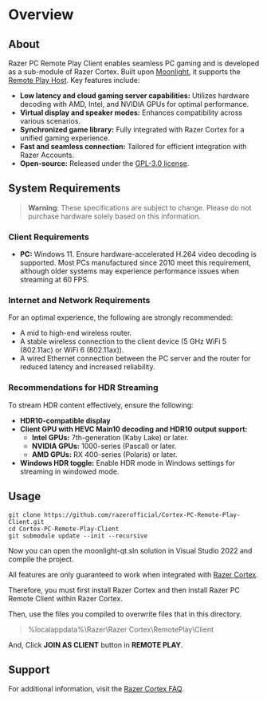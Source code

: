 # Overview

## About
Razer PC Remote Play Client enables seamless PC gaming and is developed as a sub-module of Razer Cortex. Built upon [Moonlight](https://github.com/moonlight-stream/moonlight-qt), it supports the [Remote Play Host](https://www.razer.com/cortex). Key features include:

- **Low latency and cloud gaming server capabilities:** Utilizes hardware decoding with AMD, Intel, and NVIDIA GPUs for optimal performance.
- **Virtual display and speaker modes:** Enhances compatibility across various scenarios.
- **Synchronized game library:** Fully integrated with Razer Cortex for a unified gaming experience.
- **Fast and seamless connection:** Tailored for efficient integration with Razer Accounts.
- **Open-source:** Released under the [GPL-3.0 license](https://www.razer.com/cortex).

## System Requirements

> **Warning**: These specifications are subject to change. Please do not purchase hardware solely based on this information.

### Client Requirements

- **PC:** Windows 11. Ensure hardware-accelerated H.264 video decoding is supported. Most PCs manufactured since 2010 meet this requirement, although older systems may experience performance issues when streaming at 60 FPS.

### Internet and Network Requirements

For an optimal experience, the following are strongly recommended:

- A mid to high-end wireless router.
- A stable wireless connection to the client device (5 GHz WiFi 5 (802.11ac) or WiFi 6 (802.11ax)).
- A wired Ethernet connection between the PC server and the router for reduced latency and increased reliability.

### Recommendations for HDR Streaming

To stream HDR content effectively, ensure the following:

- **HDR10-compatible display**
- **Client GPU with HEVC Main10 decoding and HDR10 output support:**
  - **Intel GPUs:** 7th-generation (Kaby Lake) or later.
  - **NVIDIA GPUs:** 1000-series (Pascal) or later.
  - **AMD GPUs:** RX 400-series (Polaris) or later.
- **Windows HDR toggle:** Enable HDR mode in Windows settings for streaming in windowed mode.

## Usage
```
git clone https://github.com/razerofficial/Cortex-PC-Remote-Play-Client.git
cd Cortex-PC-Remote-Play-Client
git submodule update --init --recursive
```
Now you can open the moonlight-qt.sln solution in Visual Studio 2022 and compile the project.

All features are only guaranteed to work when integrated with [Razer Cortex](https://www.razer.com/cortex). 

Therefore, you must first install Razer Cortex and then install Razer PC Remote Client within Razer Cortex.

Then, use the files you compiled to overwrite files that in this directory.
>%localappdata%\Razer\Razer Cortex\RemotePlay\Client

And, Click **JOIN AS CLIENT** button in **REMOTE PLAY**.

## Support

For additional information, visit the [Razer Cortex FAQ](https://mysupport.razer.com/app/answers/detail/a_id/6104/~/razer-cortex-10-support-%26-faqs).

